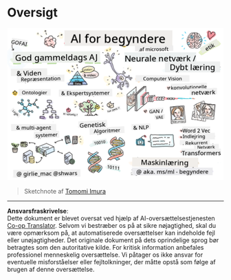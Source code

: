 <!--
CO_OP_TRANSLATOR_METADATA:
{
  "original_hash": "5fef1a0b22498d7188959e2a2cb08af7",
  "translation_date": "2025-08-28T15:02:19+00:00",
  "source_file": "lessons/README.md",
  "language_code": "da"
}
-->
# Oversigt

![Oversigt i en doodle](../../../translated_images/ai-overview.0857791951d19500d0ef8b803d77110c738dcafc52306e6d68724742cd4af167.da.png)

> Sketchnote af [Tomomi Imura](https://twitter.com/girlie_mac)

---

**Ansvarsfraskrivelse**:  
Dette dokument er blevet oversat ved hjælp af AI-oversættelsestjenesten [Co-op Translator](https://github.com/Azure/co-op-translator). Selvom vi bestræber os på at sikre nøjagtighed, skal du være opmærksom på, at automatiserede oversættelser kan indeholde fejl eller unøjagtigheder. Det originale dokument på dets oprindelige sprog bør betragtes som den autoritative kilde. For kritisk information anbefales professionel menneskelig oversættelse. Vi påtager os ikke ansvar for eventuelle misforståelser eller fejltolkninger, der måtte opstå som følge af brugen af denne oversættelse.